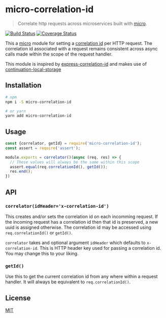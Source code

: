# micro-correlation-id

> Correlate http requests across microservices built with [micro](https://github.com/zeit/micro).


[![Build Status](https://travis-ci.org/tafarij/micro-correlation-id.svg?branch=master)](https://travis-ci.org/tafarij/micro-correlation-id) [![Coverage Status](https://coveralls.io/repos/github/tafarij/micro-correlation-id/badge.svg?branch=master)](https://coveralls.io/github/tafarij/micro-correlation-id?branch=master)

This a [micro](https://github.com/zeit/micro) module for setting a [correlation id](https://blog.rapid7.com/2016/12/23/the-value-of-correlation-ids/) per HTTP request. The correlation id associated with a request remains consistent across async calls made within the scope of the request handler.

This module is inspired by [express-correlation-id](https://github.com/toboid/express-correlation-id) and makes use of [continuation-local-storage](https://github.com/othiym23/node-continuation-local-storage)

## Installation
```bash
# npm
npm i -S micro-correlation-id

# or yarn
yarn add micro-correlation-id
```

## Usage
```javascript
const {correlator, getId} = require('micro-correlation-id');
const assert = require('assert');

module.exports = correlator()(async (req, res) => {
  // These values will always be the same within this scope
  assert.equal(req.correlationId(), getId());
  res.end();
})
```

## API
### `correlator(idHeader='x-correlation-id')`

This creates and/or sets the correlation id on each incomming request. If the incoming request has a correlation id then that id is preserved, a new uuid is assigned otherwise. The correlation id may be accessed using `req.correlationId()` or `getId()`.

`correlator` takes and optional argument `idHeader` which defaults to `x-correlation-id`. This is HTTP header key used for passing a correlation id. You may change this to your liking.

### `getId()`
Use this to get the current correlation id from any where within a request handler. It will always be equivalent to `req.correlationId()`.

## License
[MIT](LICENCE)
